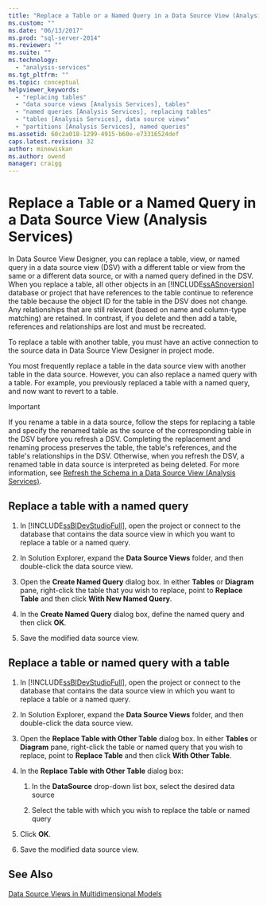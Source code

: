 ```yaml
---
title: "Replace a Table or a Named Query in a Data Source View (Analysis Services) | Microsoft Docs"
ms.custom: ""
ms.date: "06/13/2017"
ms.prod: "sql-server-2014"
ms.reviewer: ""
ms.suite: ""
ms.technology: 
  - "analysis-services"
ms.tgt_pltfrm: ""
ms.topic: conceptual
helpviewer_keywords: 
  - "replacing tables"
  - "data source views [Analysis Services], tables"
  - "named queries [Analysis Services], replacing tables"
  - "tables [Analysis Services], data source views"
  - "partitions [Analysis Services], named queries"
ms.assetid: 60c2a018-1299-4915-b60e-e73316524def
caps.latest.revision: 32
author: minewiskan
ms.author: owend
manager: craigg
---
```

# Replace a Table or a Named Query in a Data Source View (Analysis Services)
  In Data Source View Designer, you can replace a table, view, or named query in a data source view (DSV) with a different table or view from the same or a different data source, or with a named query defined in the DSV. When you replace a table, all other objects in an [!INCLUDE[ssASnoversion](../../includes/ssasnoversion-md.md)] database or project that have references to the table continue to reference the table because the object ID for the table in the DSV does not change. Any relationships that are still relevant (based on name and column-type matching) are retained. In contrast, if you delete and then add a table, references and relationships are lost and must be recreated.  
  
 To replace a table with another table, you must have an active connection to the source data in Data Source View Designer in project mode.  
  
 You most frequently replace a table in the data source view with another table in the data source. However, you can also replace a named query with a table. For example, you previously replaced a table with a named query, and now want to revert to a table.  
  
> [!IMPORTANT]  
>  If you rename a table in a data source, follow the steps for replacing a table and specify the renamed table as the source of the corresponding table in the DSV before you refresh a DSV. Completing the replacement and renaming process preserves the table, the table's references, and the table's relationships in the DSV. Otherwise, when you refresh the DSV, a renamed table in data source is interpreted as being deleted. For more information, see [Refresh the Schema in a Data Source View &#40;Analysis Services&#41;](refresh-the-schema-in-a-data-source-view-analysis-services.md).  
  
##  <a name="bkmk_nq"></a> Replace a table with a named query  
  
1.  In [!INCLUDE[ssBIDevStudioFull](../../includes/ssbidevstudiofull-md.md)], open the project or connect to the database that contains the data source view in which you want to replace a table or a named query.  
  
2.  In Solution Explorer, expand the **Data Source Views** folder, and then double-click the data source view.  
  
3.  Open the **Create Named Query** dialog box. In either **Tables** or **Diagram** pane, right-click the table that you wish to replace, point to **Replace Table** and then click **With New Named Query**.  
  
4.  In the **Create Named Query** dialog box, define the named query and then click **OK**.  
  
5.  Save the modified data source view.  
  
## Replace a table or named query with a table  
  
1.  In [!INCLUDE[ssBIDevStudioFull](../../includes/ssbidevstudiofull-md.md)], open the project or connect to the database that contains the data source view in which you want to replace a table or a named query.  
  
2.  In Solution Explorer, expand the **Data Source Views** folder, and then double-click the data source view.  
  
3.  Open the **Replace Table with Other Table** dialog box. In either **Tables** or **Diagram** pane, right-click the table or named query that you wish to replace, point to **Replace Table** and then click **With Other Table**.  
  
4.  In the **Replace Table with Other Table** dialog box:  
  
    1.  In the **DataSource** drop-down list box, select the desired data source  
  
    2.  Select the table with which you wish to replace the table or named query  
  
5.  Click **OK**.  
  
6.  Save the modified data source view.  
  
## See Also  
 [Data Source Views in Multidimensional Models](data-source-views-in-multidimensional-models.md)  
  
  
